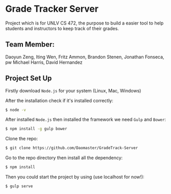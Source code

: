 Grade Tracker Server
=====================

Project which is for UNLV CS 472, the purpose to build a easier tool to help students and instructors to keep track of their grades.

## Team Member:
Daoyun Zeng, Iting Wen, Fritz Ammon, Brandon Stenen, Jonathan Fonseca, pw Michael Harris, David Hernandez


## Project Set Up

Firstly download `Node.js` for your system (Linux, Mac, Windows)

After the installation check if it's installed correctly:

```bash
$ node -v
```

After installed `Node.js` then installed the framework we need `Gulp` and `Bower`:

```bash
$ npm install -g gulp bower
```

Clone the repo:

```bash
$ git clone https://github.com/Daomaster/GradeTrack-Server
```

Go to the repo directory then install all the dependency:

```bash
$ npm install
```

Then you could start the project by using (use localhost for now!):

```bash
$ gulp serve
```
